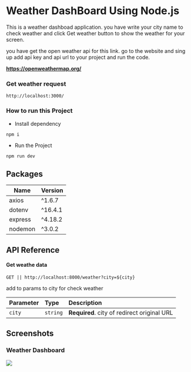 # Weather DashBoard Using Node.js
This is a weather dashboad application. you have write your city name to check weather and click Get weather button to show the weather for your screen.

you have get the open weather api for this link. go to the website and sing up add api key and api url to your project and run the code.

**https://openweathermap.org/**

### Get weather request 
```http://localhost:3000/```

### How to run this Project

- Install dependency

```npm i``` 

- Run the Project

```npm run dev```


## Packages

| Name             | Version                                                                |
| ----------------- | ------------------------------------------------------------------ |
| axios | ^1.6.7 |
| dotenv | ^16.4.1 |
| express | ^4.18.2 |
| nodemon | ^3.0.2 |


## API Reference

#### Get weathe data

``` GET || http://localhost:8000/weather?city=${city} ```

add to params to city for check weather

| Parameter | Type     | Description                       |
| :-------- | :------- | :-------------------------------- |
| `city`| `string` | **Required**. city of redirect original URL |


## Screenshots

### Weather Dashboard

![](https://res.cloudinary.com/dhntmsget/image/upload/v1706905285/Projects/Weather%20dashboard/Screen%20short/weather%20dashboard.png)
